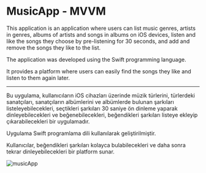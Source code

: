 # MusicApp - MVVM

This application is an application where users can list music genres, 
artists in genres, albums of artists and songs in albums on iOS devices, 
listen and like the songs they choose by pre-listening for 30 seconds, 
and add and remove the songs they like to the list.

The application was developed using the Swift programming language.

It provides a platform where users can easily find the songs they like and listen to them again later.

---

Bu uygulama, kullanıcıların iOS cihazları üzerinde müzik türlerini, 
türlerdeki sanatçıları, 
sanatçıların albümlerini ve 
albümlerde bulunan şarkıları listeleyebilecekleri, 
seçtikleri şarkıları 30 saniye ön dinleme yaparak dinleyebilecekleri ve beğenebilecekleri, 
beğendikleri şarkıları listeye ekleyip çıkarabilecekleri bir uygulamadır.

Uygulama Swift programlama dili kullanılarak geliştirilmiştir.

Kullanıcılar, beğendikleri şarkıları kolayca bulabilecekleri ve daha sonra tekrar dinleyebilecekleri bir platform sunar.

![musicApp](https://github.com/cengizhantomak/MusicApp/assets/98701769/42821bae-d48d-4f71-8af1-1cc0d06ed4b9)
